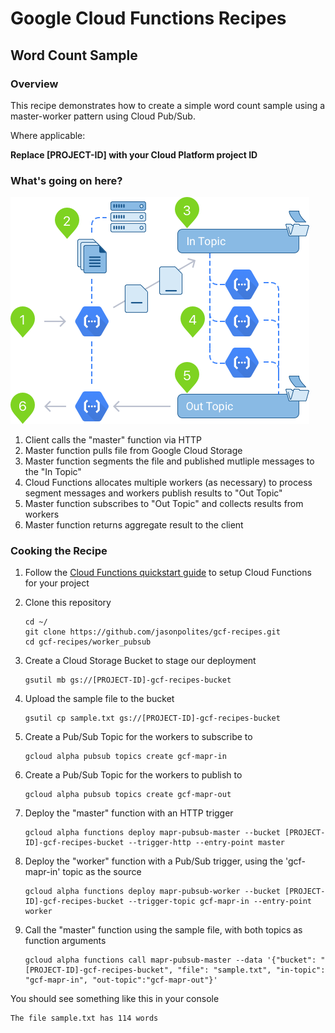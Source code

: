 # Google Cloud Functions Recipes
## Word Count Sample

### Overview
This recipe demonstrates how to create a simple word count sample using a master-worker pattern using Cloud Pub/Sub.  

Where applicable:

**Replace [PROJECT-ID] with your Cloud Platform project ID**

### What's going on here?

![Distributed Worker (Pub/Sub)](images/readme.png "Distributed Worker (Pub/Sub)")

1. 	Client calls the "master" function via HTTP
2.	Master function pulls file from Google Cloud Storage
3.	Master function segments the file and published mutliple messages to the "In Topic"
4.	Cloud Functions allocates multiple workers (as necessary) to process segment messages and workers publish results to "Out Topic"
5. 	Master function subscribes to "Out Topic" and collects results from workers
6. 	Master function returns aggregate result to the client

### Cooking the Recipe
1.	Follow the [Cloud Functions quickstart guide](https://cloud.google.com/functions/quickstart) to setup Cloud Functions for your project

2.	Clone this repository

		cd ~/
		git clone https://github.com/jasonpolites/gcf-recipes.git
		cd gcf-recipes/worker_pubsub
		
4. 	Create a Cloud Storage Bucket to stage our deployment

		gsutil mb gs://[PROJECT-ID]-gcf-recipes-bucket

4. 	Upload the sample file to the bucket

		gsutil cp sample.txt gs://[PROJECT-ID]-gcf-recipes-bucket

5.	Create a Pub/Sub Topic for the workers to subscribe to

		gcloud alpha pubsub topics create gcf-mapr-in

5.	Create a Pub/Sub Topic for the workers to publish to

		gcloud alpha pubsub topics create gcf-mapr-out		

6. 	Deploy the "master" function with an HTTP trigger
	
		gcloud alpha functions deploy mapr-pubsub-master --bucket [PROJECT-ID]-gcf-recipes-bucket --trigger-http --entry-point master

6. 	Deploy the "worker" function with a Pub/Sub trigger, using the 'gcf-mapr-in' topic as the source

		gcloud alpha functions deploy mapr-pubsub-worker --bucket [PROJECT-ID]-gcf-recipes-bucket --trigger-topic gcf-mapr-in --entry-point worker
		
7. 	Call the "master" function using the sample file, with both topics as function arguments

		gcloud alpha functions call mapr-pubsub-master --data '{"bucket": "[PROJECT-ID]-gcf-recipes-bucket", "file": "sample.txt", "in-topic": "gcf-mapr-in", "out-topic":"gcf-mapr-out"}'
		
You should see something like this in your console
```
The file sample.txt has 114 words
```